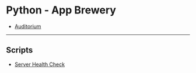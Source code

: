 # Python - App Brewery

- [Auditorium](https://app.auditorium.ai)

---

## Scripts

- [Server Health Check](./Scripts/Health-Check.py)